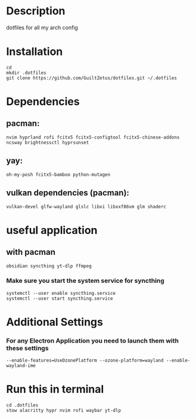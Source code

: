 # Description
dotfiles for all my arch config 

# Installation
```
cd
mkdir .dotfiles
git clone https://github.com/GuiltZetus/dotfiles.git ~/.dotfiles
```
# Dependencies
## pacman:
```
nvim hyprland rofi fcitx5 fcitx5-configtool fcitx5-chinese-addons ncsway brightnessctl hyprsunset 
```
## yay:
```
oh-my-posh fcitx5-bamboo python-mutagen
```
## vulkan dependencies (pacman):
```
vulkan-devel glfw-wayland glslc libxi libxxf86vm glm shaderc
```
# useful application
## with pacman
```
obsidian syncthing yt-dlp ffmpeg
```
### Make sure you start the system service for syncthing
```
systemctl --user enable syncthing.service
systemctl --user start syncthing.service
```
# Additional Settings
### For any Electron Application you need to launch them with these settings 
```
--enable-features=UseOzonePlatform --ozone-platform=wayland --enable-wayland-ime
```

# Run this in terminal 
```
cd .dotfiles
stow alacritty hypr nvim rofi waybar yt-dlp
```
